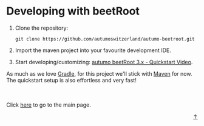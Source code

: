 # Developing with beetRoot

1. Clone the repository:

	```NuShell
	git clone https://github.com/autumoswitzerland/autumo-beetroot.git
	```

2. Import the maven project into your favourite development IDE.

3. Start developing/customizing: [autumo beetRoot 3.x - Quickstart Video][video-url].

As much as we love [Gradle](https://gradle.org/), for this project we'll stick with [Maven](https://maven.apache.org/) for now.
The quickstart setup is also effortless and very fast!


<br>
<br>
Click <a href="../README.md">here</a> to go to the main page.

<p align="right"><a href="#top">&uarr;</a></p>

[video-url]: https://youtu.be/X2_FVYiMnIE
